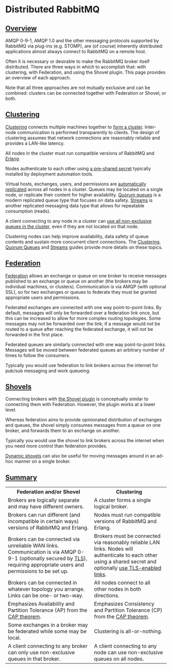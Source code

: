<!--
Copyright (c) 2007-2023 VMware, Inc. or its affiliates.

All rights reserved. This program and the accompanying materials
are made available under the terms of the under the Apache License,
Version 2.0 (the "License”); you may not use this file except in compliance
with the License. You may obtain a copy of the License at

https://www.apache.org/licenses/LICENSE-2.0

Unless required by applicable law or agreed to in writing, software
distributed under the License is distributed on an "AS IS" BASIS,
WITHOUT WARRANTIES OR CONDITIONS OF ANY KIND, either express or implied.
See the License for the specific language governing permissions and
limitations under the License.
-->

# Distributed RabbitMQ

## <a id="overview" class="anchor" href="#overview">Overview</a>

AMQP 0-9-1, AMQP 1.0 and the other messaging protocols supported by RabbitMQ via
plug-ins (e.g. STOMP), are (of course) inherently distributed:
applications almost always connect to RabbitMQ on a remote host.

Often it is necessary or desirable to make the
RabbitMQ broker itself distributed. There are three ways in
which to accomplish that: with clustering, with Federation, and
using the Shovel plugin. This page provides an overview of each
approach.

Note that all three approaches are not mutually exclusive and can be combined:
clusters can be connected together with Federation or Shovel, or both.

## <a id="clustering" class="anchor" href="#clustering">Clustering</a>

[Clustering](clustering.html) connects multiple
machines together to [form a cluster](cluster-formation.html).
Inter-node communication is performed transparently to clients.
The design of clustering assumes that network connections are reasonably reliable
and provides a LAN-like latency.

All nodes in the cluster must run compatible versions of RabbitMQ and [Erlang](./which-erlang.html).

Nodes authenticate to each other using [a pre-shared secret](./clustering.html#erlang-cookie)
typically installed by deployment automation tools.

Virtual hosts, exchanges, users, and permissions are
[automatically replicated](clustering.html#cluster-membership) across all nodes in a cluster.
Queues may be located on a single node, or replicate their content for higher availability.
[Quorum queues](quorum-queues.html) is a modern replicated queue type that focuses on data safety.
[Streams](streams.html) is another replicated messaging data type that allows for repeatable
consumption (reads).

A client connecting to any node in a
cluster can [use all non-exclusive queues in the cluster](clustering.html#clustering-and-clients), even if they are not
located on that node.

Clustering nodes can help improve availability, data safety of queue contents and sustain
more concurrent client connections. The [Clustering](clustering.html), [Quorum Queues](quorum-queues.html) and [Streams](streams.html)
guides provide more details on these topics.


## <a id="federation" class="anchor" href="#federation">Federation</a>

[Federation](federation.html) allows an exchange or
queue on one broker to receive messages published to an exchange
or queue on another (the brokers may be individual machines, or
clusters). Communication is via AMQP (with optional SSL), so for
two exchanges or queues to federate they must be granted
appropriate users and permissions.

Federated exchanges are connected with one way point-to-point
links. By default, messages will only be forwarded over a
federation link once, but this can be increased to allow for
more complex routing topologies. Some messages may not be
forwarded over the link; if a message would not be routed to a
queue after reaching the federated exchange, it will not be
forwarded in the first place.

Federated queues are similarly connected with one way
point-to-point links. Messages will be moved between federated
queues an arbitrary number of times to follow the consumers.

Typically you would use federation to link brokers across the
internet for pub/sub messaging and work queueing.


## <a id="shovel" class="anchor" href="#shovel">Shovels</a>

Connecting brokers with [the Shovel plugin](shovel.html) is conceptually similar to connecting them with
Federation. However, the plugin works at a lower level.

Whereas federation aims to provide opinionated distribution of
exchanges and queues, the shovel simply consumes messages from a
queue on one broker, and forwards them to an exchange on
another.

Typically you would use the shovel to link brokers across the
internet when you need more control than federation provides.

[Dynamic shovels](shovel-dynamic.html) can also be
useful for moving messages around in an ad-hoc manner on a
single broker.


## <a id="summary" class="anchor" href="#summary">Summary</a>

<table>
  <tr>
    <th>Federation and/or Shovel</th>
    <th>Clustering</th>
  </tr>
  <tr>
    <td>
      Brokers are logically separate and may have different owners.
    </td>
    <td>
      A cluster forms a single logical broker.
    </td>
  </tr>
  <tr>
    <td>
      Brokers can run different (and incompatible in certain ways) versions of RabbitMQ and Erlang.
    </td>
    <td>
      Nodes must run compatible versions of RabbitMQ and Erlang.
    </td>
  </tr>
  <tr>
    <td>
      Brokers can be connected via unreliable WAN
      links. Communication is via AMQP 0-9-1 (optionally secured by
      <a href="./ssl.html">TLS</a>), requiring appropriate users and permissions to be set up.
    </td>
    <td>
      Brokers must be connected via reasonably reliable LAN
      links. Nodes will authenticate to each other using a shared secret
      and optionally <a href="./clustering-ssl.html">use TLS-enabled links</a>.
    </td>
  </tr>
  <tr>
    <td>
      Brokers can be connected in whatever topology you
      arrange. Links can be one- or two-way.
    </td>
    <td>
      All nodes connect to all other nodes in both directions.
    </td>
  </tr>
  <tr>
    <td>
      Emphasizes Availability and Partition Tolerance (AP) from
      the <a href="http://en.wikipedia.org/wiki/CAP_theorem">CAP theorem</a>.
    </td>
    <td>
      Emphasizes Consistency and Partition Tolerance (CP)
      from the <a href="http://en.wikipedia.org/wiki/CAP_theorem">CAP theorem</a>.
    </td>
  </tr>
  <tr>
    <td>
      Some exchanges in a broker may be federated while some may be local.
    </td>
    <td>
      Clustering is all-or-nothing.
    </td>
  </tr>
  <tr>
    <td>
      A client connecting to any broker can only use non-exclusive queues in that broker.
    </td>
    <td>
      A client connecting to any node can use non-exclusive queues on all nodes.
    </td>
  </tr>
</table>
